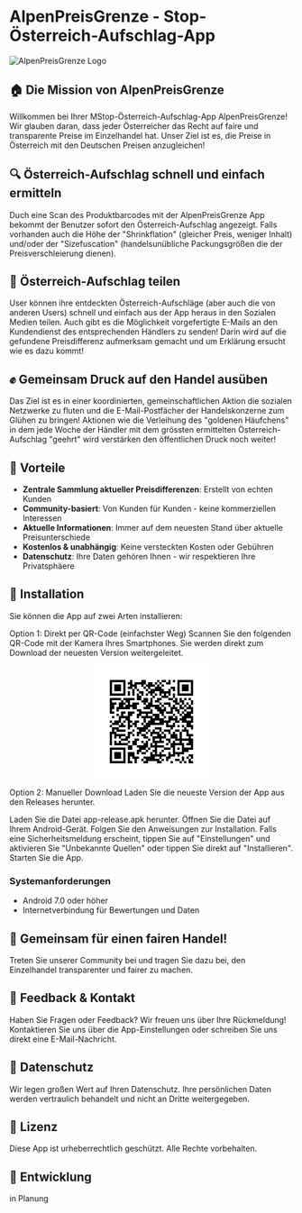 
# AlpenPreisGrenze - Stop-Österreich-Aufschlag-App

![AlpenPreisGrenze Logo](assets/logos/alpenpreisgrenze.png)

## 🏠 Die Mission von AlpenPreisGrenze

Willkommen bei Ihrer MStop-Österreich-Aufschlag-App AlpenPreisGrenze! Wir glauben daran, dass jeder Österreicher das Recht auf faire und transparente Preise im Einzelhandel hat. Unser Ziel ist es, die Preise in Österreich mit den Deutschen Preisen anzugleichen!

## 🔍 Österreich-Aufschlag schnell und einfach ermitteln

Duch eine Scan des Produktbarcodes mit der AlpenPreisGrenze App bekommt der Benutzer sofort den 
Österreich-Aufschlag angezeigt. Falls vorhanden auch die Höhe der "Shrinkflation" (gleicher Preis, weniger Inhalt) und/oder der
"Sizefuscation" (handelsunübliche Packungsgrößen die der Preisverschleierung dienen).

## 🚀 Österreich-Aufschlag teilen

User können ihre entdeckten Österreich-Aufschläge (aber auch die von anderen Users) schnell und einfach aus der App heraus in den Sozialen Medien teilen. Auch gibt es die Möglichkeit vorgefertigte E-Mails an den Kundendienst des entsprechenden Händlers zu senden! Darin wird auf die gefundene Preisdifferenz aufmerksam gemacht und um Erklärung ersucht wie es dazu kommt! 

## ✊ Gemeinsam Druck auf den Handel ausüben

Das Ziel ist es in einer koordinierten, gemeinschaftlichen Aktion die sozialen Netzwerke zu fluten und die E-Mail-Postfächer der Handelskonzerne zum Glühen zu bringen! Aktionen wie die Verleihung des "goldenen Häufchens" in dem jede Woche der Händler mit dem grössten ermittelten Österreich-Aufschlag "geehrt" wird verstärken den öffentlichen Druck noch weiter! 

## 🌟 Vorteile

- **Zentrale Sammlung aktueller Preisdifferenzen**: Erstellt von echten Kunden
- **Community-basiert**: Von Kunden für Kunden - keine kommerziellen Interessen
- **Aktuelle Informationen**: Immer auf dem neuesten Stand über aktuelle Preisunterschiede
- **Kostenlos & unabhängig**: Keine versteckten Kosten oder Gebühren
- **Datenschutz**: Ihre Daten gehören Ihnen - wir respektieren Ihre Privatsphäere

## 📱 Installation

Sie können die App auf zwei Arten installieren:

Option 1: Direkt per QR-Code (einfachster Weg)
Scannen Sie den folgenden QR-Code mit der Kamera Ihres Smartphones. Sie werden direkt zum Download der neuesten Version weitergeleitet.

<p align="center">
<img src="assets/github-release-1.0.2.png" alt="Installations-QR-Code" width="200">
</p>

Option 2: Manueller Download
Laden Sie die neueste Version der App aus den Releases herunter.

Laden Sie die Datei app-release.apk herunter.
Öffnen Sie die Datei auf Ihrem Android-Gerät.
Folgen Sie den Anweisungen zur Installation. Falls eine Sicherheitsmeldung erscheint, tippen Sie auf "Einstellungen" und aktivieren Sie "Unbekannte Quellen" oder tippen Sie direkt auf "Installieren".
Starten Sie die App.

### Systemanforderungen
- Android 7.0 oder höher
- Internetverbindung für Bewertungen und Daten

## 🤲 Gemeinsam für einen fairen Handel!

Treten Sie unserer Community bei und tragen Sie dazu bei, den Einzelhandel transparenter und fairer zu machen.

## 💬 Feedback & Kontakt

Haben Sie Fragen oder Feedback? Wir freuen uns über Ihre Rückmeldung! Kontaktieren Sie uns über die App-Einstellungen oder schreiben Sie uns direkt eine E-Mail-Nachricht.

## 🔐 Datenschutz

Wir legen großen Wert auf Ihren Datenschutz. Ihre persönlichen Daten werden vertraulich behandelt und nicht an Dritte weitergegeben.

## 📄 Lizenz

Diese App ist urheberrechtlich geschützt. Alle Rechte vorbehalten.

## 🚀 Entwicklung

in Planung
